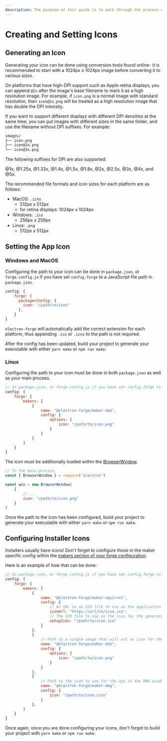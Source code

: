 ```yaml
---
description: The purpose of this guide is to walk through the process of generating and setting an app icon, as well as setting installer and setup icons.
---
```


# Creating and Setting Icons

## Generating an Icon

Generating your icon can be done using conversion tools found online- it is recommended to start with a 1024px x 1024px image before converting it to various sizes. 

On platforms that have high-DPI support such as Apple retina displays, you can append `@2x` after the image's base filename to mark it as a high resolution image. For example, if `icon.png` is a normal image with standard resolution, then `icon@2x.png` will be treated as a high resolution image that has double the DPI intensity. 

If you want to support different displays with different DPI densities at the same time, you can put images with different sizes in the same folder, and use the filename without DPI suffixes. For example:

```txt
images/
├── icon.png
├── icon@2x.png
└── icon@3x.png
```

The following suffixes for DPI are also supported:

@1x, @1.25x, @1.33x, @1.4x, @1.5x, @1.8x, @2x, @2.5x, @3x, @4x, and @5x.

The recommended file formats and icon sizes for each platform are as follows:
- MacOS: `.icns`
    - 512px x 512px
    - for retina displays: 1024px x 1024px
- Windows: `.ico`
    - 256px x 256px
- Linux: `.png`
    - 512px x 512px

## Setting the App Icon

### Windows and MacOS

Configuring the path to your icon can be done in `package.json`, or `forge.config.js` if you have set `config.forge` to a JavaScript file path in `package.json`.

```javascript
config: {
    forge: {
      packagerConfig: {
        icon: "/path/to/icon"
      },
    }
}
```

`electron-forge` will automatically add the correct extension for each platform, thus appending `.ico` or `.icns` to the path is not required.

After the config has been updated, build your project to generate your executable with either `yarn make` or `npm run make`.



### Linux

Configuring the path to your icon must be done in both `package.json` as well as your main process.

```javascript
// In package.json, or forge.config.js if you have set config.forge to a JavaScript file path in package.json
config: {
    forge: {
        makers: [
            {
                name: "@electron-forge/maker-deb",
                config: {
                    options: {
                        icon: "/path/to/icon.png"
                    }
                }
            }
        ]
    }
}
```

The icon must be additionally loaded within the [BrowserWindow](https://www.electronjs.org/docs/latest/api/browser-window#new-browserwindowoptions).

```javascript
// In the main process.
const { BrowserWindow } = require('electron')

const win = new BrowserWindow(
    {
        // ...
        icon: "/path/to/icon.png"
    }
)
```

Once the path to the icon has been configured, build your project to generate your executable with either `yarn make` or `npm run make`.

## Configuring Installer Icons

Installers usually have icons! Don't forget to configure those in the maker specific config within the [makers section of your forge configuration](https://www.electronforge.io/config/makers).

Here is an example of how that can be done:

```javascript
// In package.json, or forge.config.js if you have set config.forge to a JavaScript file path in package.json
config: {
    forge: {
        makers: [
            {
                name: "@electron-forge/maker-squirrel",
                config: {
                    // An URL to an ICO file to use as the application icon (displayed in Control Panel > Programs and Features).
                    iconUrl: "https://url/to/icon.ico",
                    // The ICO file to use as the icon for the generated Setup.exe
                    setupIcon: "/path/to/icon.ico"
                }
            },
            {
                // Path to a single image that will act as icon for the application
                name: "@electron-forge/maker-deb",
                config: {
                    options: {
                        icon: "/path/to/icon.png"
                    }
                }
            },
            {
                // Path to the icon to use for the app in the DMG window
                name: "@electron-forge/maker-dmg",
                config: {
                    icon: "/path/to/icon.icns"
                }
            },
        ]
    }
}
```

Once again, once you are done configuring your icons, don't forget to build your project with `yarn make` or `npm run make`.
